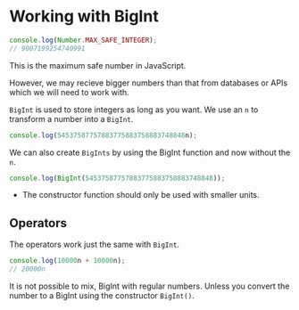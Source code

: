 # Working with BigInt

```js
console.log(Number.MAX_SAFE_INTEGER);
// 9007199254740991
```

This is the maximum safe number in JavaScript.

However, we may recieve bigger numbers than that from databases or APIs which we will need to work with.

`BigInt` is used to store integers as long as you want. We use an `n` to transform a number into a `BigInt`.

```js
console.log(54537587757883775883758883748848n);
```

We can also create `BigInts` by using the BigInt function and now without the `n`.

```js
console.log(BigInt(54537587757883775883758883748848));
```

- The constructor function should only be used with smaller units.

## Operators

The operators work just the same with `BigInt`.

```js
console.log(10000n + 10000n);
// 20000n
```

It is not possible to mix, BigInt with regular numbers. Unless you convert the number to a BigInt using the constructor `BigInt()`.
